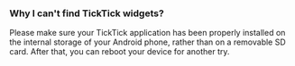 ### Why I can't find TickTick widgets?

Please make sure your TickTick application has been properly installed on the internal storage of your Android phone, rather than on a removable SD card. After that, you can reboot your device for another try.

